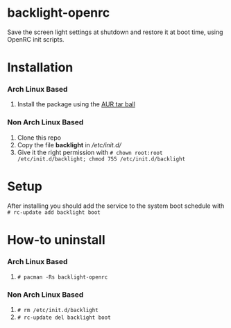 backlight-openrc
================

Save the screen light settings at shutdown and restore it at boot time, using OpenRC init scripts.

# Installation
### Arch Linux Based
1. Install the package using the [AUR tar ball](https://aur.archlinux.org/404)

### Non Arch Linux Based
1. Clone this repo
2. Copy the file **backlight** in */etc/init.d/*
3. Give it the right permission with
`# chown root:root /etc/init.d/backlight; chmod 755 /etc/init.d/backlight`

# Setup
After installing you should add the service to the system boot schedule with
`# rc-update add backlight boot`

# How-to uninstall
### Arch Linux Based
1. `# pacman -Rs backlight-openrc`

### Non Arch Linux Based
1. `# rm /etc/init.d/backlight`
2. `# rc-update del backlight boot`

